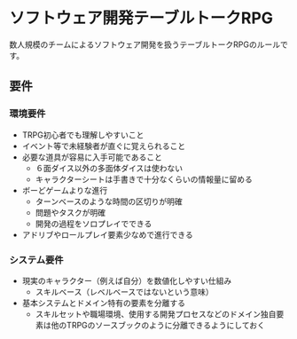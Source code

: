 # ソフトウェア開発テーブルトークRPG
数人規模のチームによるソフトウェア開発を扱うテーブルトークRPGのルールです。

## 要件
 ### 環境要件
  - TRPG初心者でも理解しやすいこと
  - イベント等で未経験者が直ぐに覚えられること
  - 必要な道具が容易に入手可能であること
     * ６面ダイス以外の多面体ダイスは使わない
     * キャラクターシートは手書きで十分なくらいの情報量に留める
  - ボーどゲームよりな進行
    * ターンベースのような時間の区切りが明確
    * 問題やタスクが明確
    * 開発の過程をソロプレイでできる
  - アドリブやロールプレイ要素少なめで進行できる
  ### システム要件
  - 現実のキャラクター（例えば自分）を数値化しやすい仕組み
    * スキルベース（レベルベースではないという意味） 
  - 基本システムとドメイン特有の要素を分離する
    * スキルセットや職場環境、使用する開発プロセスなどのドメイン独自要素は他のTRPGのソースブックのように分離できるようにしておく

